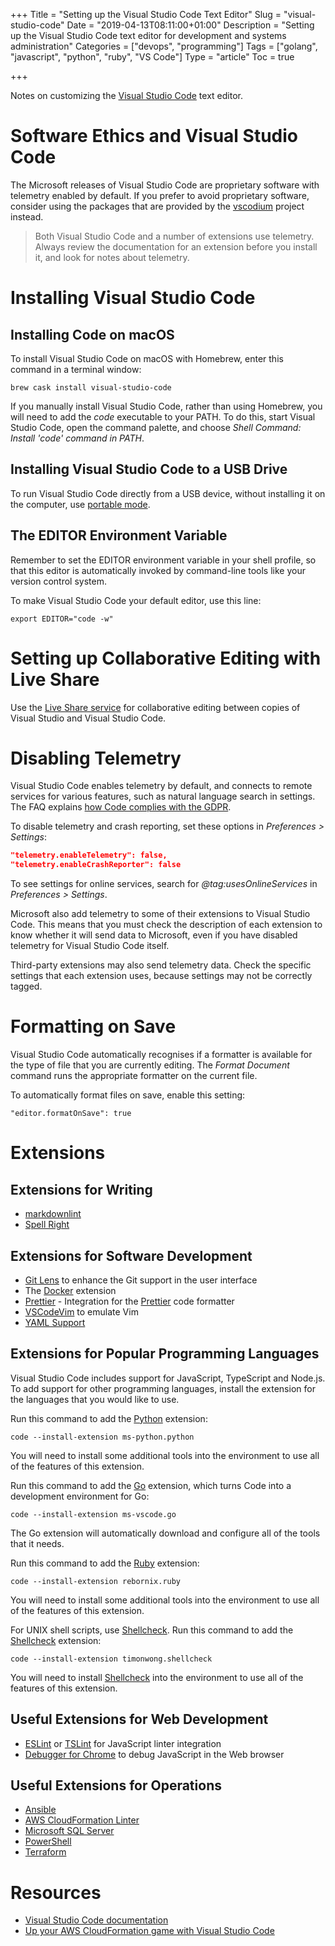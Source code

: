 +++
Title = "Setting up the Visual Studio Code Text Editor"
Slug = "visual-studio-code"
Date = "2019-04-13T08:11:00+01:00"
Description = "Setting up the Visual Studio Code text editor for development and systems administration"
Categories = ["devops", "programming"]
Tags = ["golang", "javascript", "python", "ruby", "VS Code"]
Type = "article"
Toc = true

+++

Notes on customizing the [Visual Studio Code](https://code.visualstudio.com) text editor.

<!--more-->

# Software Ethics and Visual Studio Code

The Microsoft releases of Visual Studio Code are proprietary software with telemetry enabled by default. If you prefer to avoid proprietary software, consider using the packages that are provided by the [vscodium](https://github.com/VSCodium/vscodium) project instead.

> Both Visual Studio Code and a number of extensions use telemetry. Always review the documentation for an extension before you install it, and look for notes about telemetry.

# Installing Visual Studio Code

## Installing Code on macOS

To install Visual Studio Code on macOS with Homebrew, enter this command in a terminal window:

    brew cask install visual-studio-code

If you manually install Visual Studio Code, rather than using Homebrew, you will need to add the _code_ executable to your PATH. To do this, start Visual Studio Code, open the command palette, and choose _Shell Command: Install 'code' command in PATH_.

## Installing Visual Studio Code to a USB Drive

To run Visual Studio Code directly from a USB device, without installing it on the computer, use [portable mode](https://code.visualstudio.com/docs/editor/portable).

## The EDITOR Environment Variable

Remember to set the EDITOR environment variable in your shell profile, so that this
editor is automatically invoked by command-line tools like your version control system.

To make Visual Studio Code your default editor, use this line:

    export EDITOR="code -w"

# Setting up Collaborative Editing with Live Share

Use the [Live Share service](https://visualstudio.microsoft.com/services/live-share/) for collaborative editing between copies of Visual Studio and Visual Studio Code.

# Disabling Telemetry

Visual Studio Code enables telemetry by default, and connects to remote services for various features, such as natural language search in settings. The FAQ explains [how Code complies with the GDPR](https://code.visualstudio.com/docs/supporting/faq#_gdpr-and-vs-code).

To disable telemetry and crash reporting, set these options in _Preferences > Settings_:

```json
"telemetry.enableTelemetry": false,
"telemetry.enableCrashReporter": false
```

To see settings for online services, search for _@tag:usesOnlineServices_ in _Preferences > Settings_.

Microsoft also add telemetry to some of their extensions to Visual Studio Code. This means that you must check the description of each extension to know whether it will send data to Microsoft, even if you have disabled telemetry for Visual Studio Code itself.

Third-party extensions may also send telemetry data. Check the specific settings that each extension uses, because settings may not be correctly tagged.

# Formatting on Save

Visual Studio Code automatically recognises if a formatter is available for the type of file that you are currently editing. The _Format Document_ command runs the appropriate formatter on the current file.

To automatically format files on save, enable this setting:

```
"editor.formatOnSave": true
```

# Extensions

## Extensions for Writing

- [markdownlint](https://marketplace.visualstudio.com/items?itemName=DavidAnson.vscode-markdownlint)
- [Spell Right](https://marketplace.visualstudio.com/items?itemName=ban.spellright)

## Extensions for Software Development

- [Git Lens](https://marketplace.visualstudio.com/items?itemName=eamodio.gitlens) to
  enhance the Git support in the user interface
- The
  [Docker](https://marketplace.visualstudio.com/items?itemName=PeterJausovec.vscode-docker)
  extension
- [Prettier](https://marketplace.visualstudio.com/items?itemName=esbenp.prettier-vscode) - Integration for the [Prettier](https://github.com/prettier/prettier) code formatter
- [VSCodeVim](https://marketplace.visualstudio.com/items?itemName=vscodevim.vim) to emulate Vim
- [YAML Support](https://marketplace.visualstudio.com/items?itemName=redhat.vscode-yaml)

## Extensions for Popular Programming Languages

Visual Studio Code includes support for JavaScript, TypeScript and Node.js. To add support for other programming languages, install the extension for the languages that you would like to use.

Run this command to add the
[Python](https://marketplace.visualstudio.com/items?itemName=ms-python.python)
extension:

    code --install-extension ms-python.python

You will need to install some additional tools into the environment to use all of the features of this extension.

Run this command to add the
[Go](https://marketplace.visualstudio.com/items?itemName=ms-vscode.Go) extension, which
turns Code into a development environment for Go:

    code --install-extension ms-vscode.go

The Go extension will automatically download and configure all of the tools that it needs.

Run this command to add the
[Ruby](https://marketplace.visualstudio.com/items?itemName=rebornix.ruby) extension:

    code --install-extension rebornix.ruby

You will need to install some additional tools into the environment to use all of the features of this extension.

For UNIX shell scripts, use [Shellcheck](https://www.shellcheck.net/). Run this command to add the
[Shellcheck](https://marketplace.visualstudio.com/items?itemName=timonwong.shellcheck) extension:

    code --install-extension timonwong.shellcheck

You will need to install [Shellcheck](https://www.shellcheck.net/) into the environment to use all of the features of this extension.

## Useful Extensions for Web Development

- [ESLint](https://marketplace.visualstudio.com/items?itemName=dbaeumer.vscode-eslint)
  or [TSLint](https://marketplace.visualstudio.com/items?itemName=eg2.tslint) for
  JavaScript linter integration
- [Debugger for Chrome](https://marketplace.visualstudio.com/items?itemName=msjsdiag.debugger-for-chrome)
  to debug JavaScript in the Web browser

## Useful Extensions for Operations

- [Ansible](https://marketplace.visualstudio.com/items?itemName=vscoss.vscode-ansible)
- [AWS CloudFormation Linter](https://marketplace.visualstudio.com/items?itemName=kddejong.vscode-cfn-lint)
- [Microsoft SQL Server](https://marketplace.visualstudio.com/items?itemName=ms-mssql.mssql)
- [PowerShell](https://marketplace.visualstudio.com/items?itemName=ms-vscode.powershell)
- [Terraform](https://marketplace.visualstudio.com/items?itemName=mauve.terraform)

# Resources

- [Visual Studio Code documentation](https://code.visualstudio.com/Docs)
- [Up your AWS CloudFormation game with Visual Studio Code](https://hodgkins.io/up-your-cloudformation-game-with-vscode)
